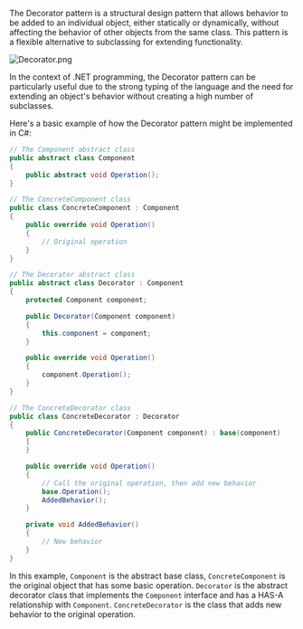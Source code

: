 ﻿The Decorator pattern is a structural design pattern that allows behavior to be added to an individual object, either statically or dynamically, without affecting the behavior of other objects from the same class. This pattern is a flexible alternative to subclassing for extending functionality.

![Decorator.png](./Decorator.png)

In the context of .NET programming, the Decorator pattern can be particularly useful due to the strong typing of the language and the need for extending an object's behavior without creating a high number of subclasses.

Here's a basic example of how the Decorator pattern might be implemented in C#:

```csharp
// The Component abstract class
public abstract class Component
{
    public abstract void Operation();
}

// The ConcreteComponent class
public class ConcreteComponent : Component
{
    public override void Operation()
    {
        // Original operation
    }
}

// The Decorator abstract class
public abstract class Decorator : Component
{
    protected Component component;

    public Decorator(Component component)
    {
        this.component = component;
    }

    public override void Operation()
    {
        component.Operation();
    }
}

// The ConcreteDecorator class
public class ConcreteDecorator : Decorator
{
    public ConcreteDecorator(Component component) : base(component)
    {
    }

    public override void Operation()
    {
        // Call the original operation, then add new behavior
        base.Operation();
        AddedBehavior();
    }

    private void AddedBehavior()
    {
        // New behavior
    }
}
```

In this example, `Component` is the abstract base class, `ConcreteComponent` is the original object that has some basic operation. `Decorator` is the abstract decorator class that implements the `Component` interface and has a HAS-A relationship with `Component`. `ConcreteDecorator` is the class that adds new behavior to the original operation.